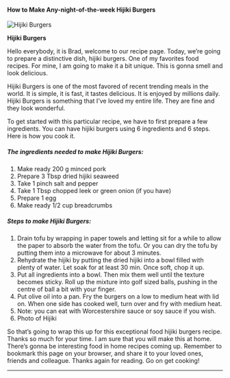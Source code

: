             

#### How to Make Any-night-of-the-week Hijiki Burgers

![Hijiki Burgers](https://img-global.cpcdn.com/recipes/2448343_8fd993ba2327a17e/751x532cq70/hijiki-burgers-recipe-main-photo.jpg)

**Hijiki Burgers**

Hello everybody, it is Brad, welcome to our recipe page. Today, we’re going to prepare a distinctive dish, hijiki burgers. One of my favorites food recipes. For mine, I am going to make it a bit unique. This is gonna smell and look delicious.

Hijiki Burgers is one of the most favored of recent trending meals in the world. It is simple, it is fast, it tastes delicious. It is enjoyed by millions daily. Hijiki Burgers is something that I’ve loved my entire life. They are fine and they look wonderful.

To get started with this particular recipe, we have to first prepare a few ingredients. You can have hijiki burgers using 6 ingredients and 6 steps. Here is how you cook it.

##### The ingredients needed to make Hijiki Burgers:

1.  Make ready 200 g minced pork
2.  Prepare 3 Tbsp dried hijiki seaweed
3.  Take 1 pinch salt and pepper
4.  Take 1 Tbsp chopped leek or green onion (if you have)
5.  Prepare 1 egg
6.  Make ready 1/2 cup breadcrumbs

##### Steps to make Hijiki Burgers:

1.  Drain tofu by wrapping in paper towels and letting sit for a while to allow the paper to absorb the water from the tofu. Or you can dry the tofu by putting them into a microwave for about 3 minutes.
2.  Rehydrate the hijiki by putting the dried hijiki into a bowl filled with plenty of water. Let soak for at least 30 min. Once soft, chop it up.
3.  Put all ingredients into a bowl. Then mix them well until the texture becomes sticky. Roll up the mixture into golf sized balls, pushing in the centre of ball a bit with your finger.
4.  Put olive oil into a pan. Fry the burgers on a low to medium heat with lid on. When one side has cooked well, turn over and fry with medium heat.
5.  Note: you can eat with Worcestershire sauce or soy sauce if you wish.
6.  Photo of Hijiki

So that’s going to wrap this up for this exceptional food hijiki burgers recipe. Thanks so much for your time. I am sure that you will make this at home. There’s gonna be interesting food in home recipes coming up. Remember to bookmark this page on your browser, and share it to your loved ones, friends and colleague. Thanks again for reading. Go on get cooking!

* * *
